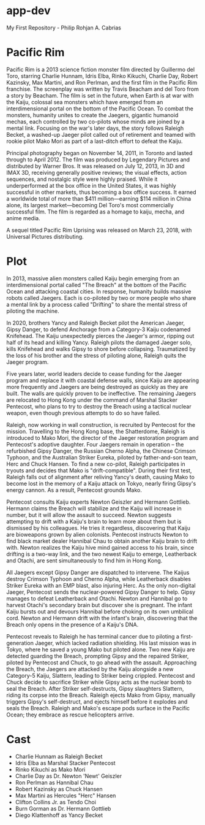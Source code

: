 # app-dev
My First Repository - Philip Rohjan A. Cabrias

# Pacific Rim
Pacific Rim is a 2013 science fiction monster film directed by Guillermo del Toro, starring Charlie Hunnam, Idris Elba, Rinko Kikuchi, Charlie Day, Robert Kazinsky, Max Martini, and Ron Perlman, and the first film in the Pacific Rim franchise. The screenplay was written by Travis Beacham and del Toro from a story by Beacham. The film is set in the future, when Earth is at war with the Kaiju, colossal sea monsters which have emerged from an interdimensional portal on the bottom of the Pacific Ocean. To combat the monsters, humanity unites to create the Jaegers, gigantic humanoid mechas, each controlled by two co-pilots whose minds are joined by a mental link. Focusing on the war's later days, the story follows Raleigh Becket, a washed-up Jaeger pilot called out of retirement and teamed with rookie pilot Mako Mori as part of a last-ditch effort to defeat the Kaiju.

Principal photography began on November 14, 2011, in Toronto and lasted through to April 2012. The film was produced by Legendary Pictures and distributed by Warner Bros. It was released on July 12, 2013, in 3D and IMAX 3D, receiving generally positive reviews; the visual effects, action sequences, and nostalgic style were highly praised. While it underperformed at the box office in the United States, it was highly successful in other markets, thus becoming a box office success. It earned a worldwide total of more than $411 million—earning $114 million in China alone, its largest market—becoming Del Toro's most commercially successful film. The film is regarded as a homage to kaiju, mecha, and anime media.

A sequel titled Pacific Rim Uprising was released on March 23, 2018, with Universal Pictures distributing.

# Plot 
In 2013, massive alien monsters called Kaiju begin emerging from an interdimensional portal called "The Breach" at the bottom of the Pacific Ocean and attacking coastal cities. In response, humanity builds massive robots called Jaegers. Each is co-piloted by two or more people who share a mental link by a process called "Drifting" to share the mental stress of piloting the machine.

In 2020, brothers Yancy and Raleigh Becket pilot the American Jaeger, Gipsy Danger, to defend Anchorage from a Category-3 Kaiju codenamed Knifehead. The Kaiju unexpectedly pierces the Jaeger's armor, ripping out half of its head and killing Yancy. Raleigh pilots the damaged Jaeger solo, kills Knifehead and walks Gipsy to shore before collapsing. Traumatized by the loss of his brother and the stress of piloting alone, Raleigh quits the Jaeger program.

Five years later, world leaders decide to cease funding for the Jaeger program and replace it with coastal defense walls, since Kaiju are appearing more frequently and Jaegers are being destroyed as quickly as they are built. The walls are quickly proven to be ineffective. The remaining Jaegers are relocated to Hong Kong under the command of Marshal Stacker Pentecost, who plans to try to destroy the Breach using a tactical nuclear weapon, even though previous attempts to do so have failed.

Raleigh, now working in wall construction, is recruited by Pentecost for the mission. Travelling to the Hong Kong base, the Shatterdome, Raleigh is introduced to Mako Mori, the director of the Jaeger restoration program and Pentecost's adoptive daughter. Four Jaegers remain in operation – the refurbished Gipsy Danger, the Russian Cherno Alpha, the Chinese Crimson Typhoon, and the Australian Striker Eureka, piloted by father-and-son team, Herc and Chuck Hansen. To find a new co-pilot, Raleigh participates in tryouts and decides that Mako is "drift-compatible". During their first test, Raleigh falls out of alignment after reliving Yancy's death, causing Mako to become lost in the memory of a Kaiju attack on Tokyo, nearly firing Gipsy's energy cannon. As a result, Pentecost grounds Mako.

Pentecost consults Kaiju experts Newton Geiszler and Hermann Gottlieb. Hermann claims the Breach will stabilize and the Kaiju will increase in number, but it will allow the assault to succeed. Newton suggests attempting to drift with a Kaiju's brain to learn more about them but is dismissed by his colleagues. He tries it regardless, discovering that Kaiju are bioweapons grown by alien colonists. Pentecost instructs Newton to find black market dealer Hannibal Chau to obtain another Kaiju brain to drift with. Newton realizes the Kaiju hive mind gained access to his brain, since drifting is a two-way link, and the two newest Kaiju to emerge, Leatherback and Otachi, are sent simultaneously to find him in Hong Kong.

All Jaegers except Gipsy Danger are dispatched to intervene. The Kaijus destroy Crimson Typhoon and Cherno Alpha, while Leatherback disables Striker Eureka with an EMP blast, also injuring Herc. As the only non-digital Jaeger, Pentecost sends the nuclear-powered Gipsy Danger to help. Gipsy manages to defeat Leatherback and Otachi. Newton and Hannibal go to harvest Otachi's secondary brain but discover she is pregnant. The infant Kaiju bursts out and devours Hannibal before choking on its own umbilical cord. Newton and Hermann drift with the infant's brain, discovering that the Breach only opens in the presence of a Kaiju's DNA.

Pentecost reveals to Raleigh he has terminal cancer due to piloting a first-generation Jaeger, which lacked radiation shielding. His last mission was in Tokyo, where he saved a young Mako but piloted alone. Two new Kaiju are detected guarding the Breach, prompting Gipsy and the repaired Striker, piloted by Pentecost and Chuck, to go ahead with the assault. Approaching the Breach, the Jaegers are attacked by the Kaiju alongside a new Category-5 Kaiju, Slattern, leading to Striker being crippled. Pentecost and Chuck decide to sacrifice Striker while Gipsy acts as the nuclear bomb to seal the Breach. After Striker self-destructs, Gipsy slaughters Slattern, riding its corpse into the Breach. Raleigh ejects Mako from Gipsy, manually triggers Gipsy's self-destruct, and ejects himself before it explodes and seals the Breach. Raleigh and Mako's escape pods surface in the Pacific Ocean; they embrace as rescue helicopters arrive.

# Cast 
- Charlie Hunnam as Raleigh Becket
- Idris Elba as Marshal Stacker Pentecost
- Rinko Kikuchi as Mako Mori
- Charlie Day as Dr. Newton 'Newt' Geiszler
- Ron Perlman as Hannibal Chau
- Robert Kazinsky as Chuck Hansen
- Max Martini as Hercules "Herc" Hansen
- Clifton Collins Jr. as Tendo Choi
- Burn Gorman as Dr. Hermann Gottlieb
- Diego Klattenhoff as Yancy Becket
